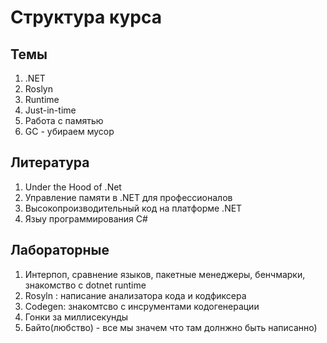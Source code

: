 # Структура курса

## Темы

1. .NET
2. Roslyn
3. Runtime
4. Just-in-time
5. Работа с памятью
6. GC - убираем мусор

## Литература

1. Under the Hood of .Net
2. Управление памяти в .NET для профессионалов
3. Высокопроизводительный код на платформе .NET
4. Языу программирования C#

## Лабораторные

1. Интерпоп, сравнение языков, пакетные менеджеры, бенчмарки, знакомство с dotnet runtime
2. Rosyln : написание анализатора кода и кодфиксера
3. Codegen: знакомтсво с инсрументами кодогенерации
4. Гонки за миллисекунды
5. Байто(любство) -  все мы значем что там долнжно быть написанно)
